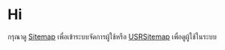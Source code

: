 # Hi
กรุณาดู [Sitemap](https://github.com/ChayapholSmile/Users) เพื่อเข้าระบบจัดการผู้ใช้หรือ [USRSitemap](https://chayapholsmile.github.io/Users/USRSitemap) เพื่อดูผู้ใช้ในระบบ
